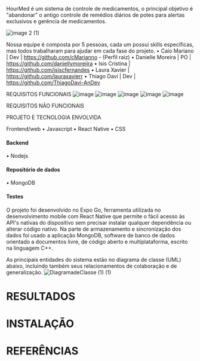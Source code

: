 HourMed é um sistema de controle de medicamentos, o principal objetivo é "abandonar" o antigo controle de remédios diários de potes para alertas exclusivos e gerência de medicamentos.

![image 2 (1)](https://user-images.githubusercontent.com/61214124/120929062-de8f8b80-c6bd-11eb-9848-72b8f9ed11c0.png)


Nossa equipe é composta por 5 pessoas, cada um possui skills específicas, mas todos trabalharam para ajudar em cada fase do projeto.
• Caio Mariano | Dev | https://github.com/cMarianno - (Perfil raiz)
• Danielle Moreira | PO | https://github.com/daniellymoreiira
• Isis Cristina | https://github.com/isiscfernandes
• Laura Xavier | https://github.com/lauraxavierr
• Thiago Davi | Dev | https://github.com/ThiagoDavi-AnDev

REQUISITOS FUNCIONAIS
![image](https://user-images.githubusercontent.com/61214124/120940648-b5d6b880-c6f4-11eb-8624-76d7484dfdd9.png)
![image](https://user-images.githubusercontent.com/61214124/120930136-77280a80-c6c2-11eb-878a-6ae6aa38f416.png)
![image](https://user-images.githubusercontent.com/61214124/120930156-8ad37100-c6c2-11eb-8ca2-5cd219ac3ff3.png)
![image](https://user-images.githubusercontent.com/61214124/120930604-624c7680-c6c4-11eb-8b49-8f4e86f5fedb.png)
![image](https://user-images.githubusercontent.com/61214124/120930621-77290a00-c6c4-11eb-88a0-e6926718d296.png)


REQUISITOS NÃO FUNCIONAIS

PROJETO E TECNOLOGIA ENVOLVIDA

Frontend/web
  • Javascript
  • React Native
  • CSS

#### Backend
  • Nodejs

  
#### Repositório de dados
  • MongoDB
  
#### Testes
O projeto foi desenvolvido no Expo Go, ferramenta utilizada no desenvolvimento mobile com React Native que permite o fácil acesso às API's nativas do dispositivo sem precisar instalar qualquer dependência ou alterar código nativo. Na parte de armazenamento e sincronização dos dados foi usado a aplicação MongoDB,  software de banco de dados orientado a documentos livre, de código aberto e multiplataforma, escrito na linguagem C++.

As principais entidades do sistema estão no diagrama de classe (UML) abaixo, incluindo também seus relacionamentos de colaboração e de generalização.
![DiagramadeClasse (1) (1)](https://user-images.githubusercontent.com/61214124/120932589-d12dcd80-c6cc-11eb-96c3-dd984abb11d9.png)


# RESULTADOS

# INSTALAÇÃO

# REFERÊNCIAS

